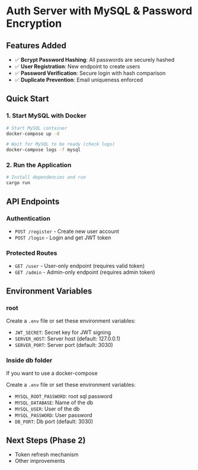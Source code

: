 # Auth Server with MySQL & Password Encryption

## Features Added
- ✅ **Bcrypt Password Hashing**: All passwords are securely hashed
- ✅ **User Registration**: New endpoint to create users
- ✅ **Password Verification**: Secure login with hash comparison
- ✅ **Duplicate Prevention**: Email uniqueness enforced

## Quick Start

### 1. Start MySQL with Docker
```bash
# Start MySQL container
docker-compose up -d

# Wait for MySQL to be ready (check logs)
docker-compose logs -f mysql
```

### 2. Run the Application
```bash
# Install dependencies and run
cargo run
```

## API Endpoints

### Authentication
- `POST /register` - Create new user account
- `POST /login` - Login and get JWT token

### Protected Routes
- `GET /user` - User-only endpoint (requires valid token)
- `GET /admin` - Admin-only endpoint (requires admin token)

## Environment Variables

### root
Create a `.env` file or set these environment variables:
- `JWT_SECRET`: Secret key for JWT signing
- `SERVER_HOST`: Server host (default: 127.0.0.1)
- `SERVER_PORT`: Server port (default: 3030)

### Inside db folder
If you want to use a docker-compose

Create a `.env` file or set these environment variables:
- `MYSQL_ROOT_PASSWORD`: root sql password
- `MYSQL_DATABASE`: Name of the db
- `MYSQL_USER`: User of the db
- `MYSQL_PASSWORD`: User password
- `DB_PORT`: Db port (default: 3030)


## Next Steps (Phase 2)
- Token refresh mechanism
- Other improvements
